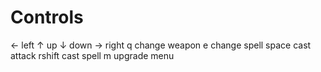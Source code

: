 # Controls
←     left
↑        up
↓        down
→        right
q        change weapon
e        change spell 
space    cast attack
rshift   cast spell
m        upgrade menu
